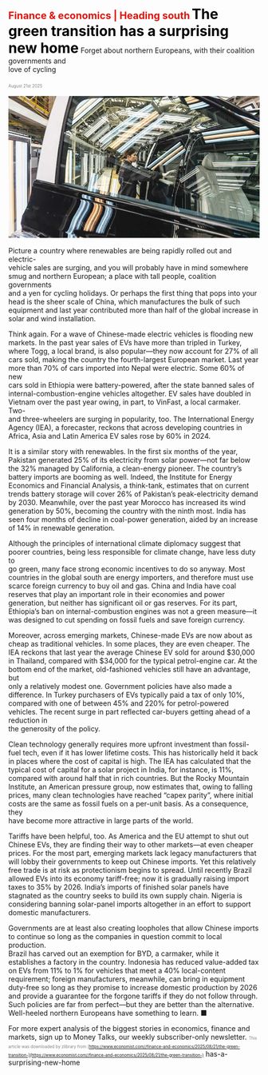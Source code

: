 <span style="color:#E3120B; font-size:14.9pt; font-weight:bold;">Finance & economics | Heading south</span>
<span style="color:#000000; font-size:21.0pt; font-weight:bold;">The green transition has a surprising new home</span>
Forget about northern Europeans, with their coalition governments and  
love of cycling

<span style="color:#808080; font-size:6.2pt;">August 21st 2025</span>
  

![](../images/057_The_green_transition_has_a_surprising_new_home/p0237_img01.jpeg)
  
Picture a country where renewables are being rapidly rolled out and electric-  
vehicle sales are surging, and you will probably have in mind somewhere  
smug and northern European; a place with tall people, coalition governments  
and a yen for cycling holidays. Or perhaps the first thing that pops into your  
head is the sheer scale of China, which manufactures the bulk of such  
equipment and last year contributed more than half of the global increase in  
solar and wind installation.

Think again. For a wave of Chinese-made electric vehicles is flooding new  
markets. In the past year sales of EVs have more than tripled in Turkey,  
where Togg, a local brand, is also popular—they now account for 27% of all
cars sold, making the country the fourth-largest European market. Last year  
more than 70% of cars imported into Nepal were electric. Some 60% of new  
cars sold in Ethiopia were battery-powered, after the state banned sales of  
internal-combustion-engine vehicles altogether. EV sales have doubled in  
Vietnam over the past year owing, in part, to VinFast, a local carmaker. Two-  
and three-wheelers are surging in popularity, too. The International Energy  
Agency (IEA), a forecaster, reckons that across developing countries in  
Africa, Asia and Latin America EV sales rose by 60% in 2024.

It is a similar story with renewables. In the first six months of the year,  
Pakistan generated 25% of its electricity from solar power—not far below  
the 32% managed by California, a clean-energy pioneer. The country’s  
battery imports are booming as well. Indeed, the Institute for Energy  
Economics and Financial Analysis, a think-tank, estimates that on current  
trends battery storage will cover 26% of Pakistan’s peak-electricity demand  
by 2030. Meanwhile, over the past year Morocco has increased its wind  
generation by 50%, becoming the country with the ninth most. India has  
seen four months of decline in coal-power generation, aided by an increase  
of 14% in renewable generation.

Although the principles of international climate diplomacy suggest that  
poorer countries, being less responsible for climate change, have less duty to  
go green, many face strong economic incentives to do so anyway. Most  
countries in the global south are energy importers, and therefore must use  
scarce foreign currency to buy oil and gas. China and India have coal  
reserves that play an important role in their economies and power  
generation, but neither has significant oil or gas reserves. For its part,  
Ethiopia’s ban on internal-combustion engines was not a green measure—it  
was designed to cut spending on fossil fuels and save foreign currency.

Moreover, across emerging markets, Chinese-made EVs are now about as  
cheap as traditional vehicles. In some places, they are even cheaper. The  
IEA reckons that last year the average Chinese EV sold for around $30,000  
in Thailand, compared with $34,000 for the typical petrol-engine car. At the  
bottom end of the market, old-fashioned vehicles still have an advantage, but  
only a relatively modest one. Government policies have also made a  
difference. In Turkey purchasers of EVs typically paid a tax of only 10%,  
compared with one of between 45% and 220% for petrol-powered vehicles.
The recent surge in part reflected car-buyers getting ahead of a reduction in  
the generosity of the policy.

Clean technology generally requires more upfront investment than fossil-  
fuel tech, even if it has lower lifetime costs. This has historically held it back  
in places where the cost of capital is high. The IEA has calculated that the  
typical cost of capital for a solar project in India, for instance, is 11%,  
compared with around half that in rich countries. But the Rocky Mountain  
Institute, an American pressure group, now estimates that, owing to falling  
prices, many clean technologies have reached “capex parity”, where initial  
costs are the same as fossil fuels on a per-unit basis. As a consequence, they  
have become more attractive in large parts of the world.

Tariffs have been helpful, too. As America and the EU attempt to shut out  
Chinese EVs, they are finding their way to other markets—at even cheaper  
prices. For the most part, emerging markets lack legacy manufacturers that  
will lobby their governments to keep out Chinese imports. Yet this relatively  
free trade is at risk as protectionism begins to spread. Until recently Brazil  
allowed EVs into its economy tariff-free; now it is gradually raising import  
taxes to 35% by 2026. India’s imports of finished solar panels have  
stagnated as the country seeks to build its own supply chain. Nigeria is  
considering banning solar-panel imports altogether in an effort to support  
domestic manufacturers.

Governments are at least also creating loopholes that allow Chinese imports  
to continue so long as the companies in question commit to local production.  
Brazil has carved out an exemption for BYD, a carmaker, while it  
establishes a factory in the country. Indonesia has reduced value-added tax  
on EVs from 11% to 1% for vehicles that meet a 40% local-content  
requirement; foreign manufacturers, meanwhile, can bring in equipment  
duty-free so long as they promise to increase domestic production by 2026  
and provide a guarantee for the forgone tariffs if they do not follow through.  
Such policies are far from perfect—but they are better than the alternative.  
Well-heeled northern Europeans have something to learn. ■

For more expert analysis of the biggest stories in economics, finance and  
markets, sign up to Money Talks, our weekly subscriber-only newsletter.
<span style="color:#808080; font-size:6.2pt;">This article was downloaded by zlibrary from [https://www.economist.com//finance-and-economics/2025/08/21/the-green-transition-](https://www.economist.com//finance-and-economics/2025/08/21/the-green-transition-)</span>
has-a-surprising-new-home